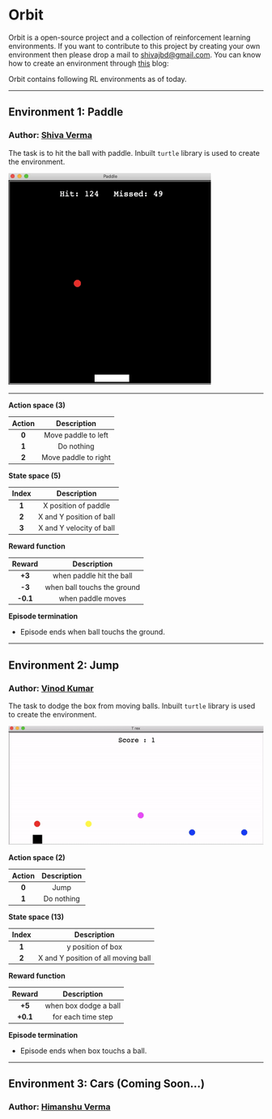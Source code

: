 # Orbit

Orbit is a open-source project and a collection of reinforcement learning environments. If you want to contribute to this project by creating your own environment then please drop a mail to shivajbd@gmail.com. You can know how to create an environment through [this](https://towardsdatascience.com/create-your-own-reinforcement-learning-environment-beb12f4151ef) blog: 

Orbit contains following RL environments as of today.

---
## Environment 1: Paddle

### Author: [Shiva Verma](https://www.linkedin.com/in/shiva-verma/)

The task is to hit the ball with paddle. Inbuilt `turtle` library is used to create the environment.

<img src=environments/paddle/wall.gif width="400">

---

**Action space (3)**

| Action      | Description |
| :-----------: | :-----------: |
| **0** | Move paddle to left |
| **1**   | Do nothing        |
| **2**      | Move paddle to right      |

**State space (5)**

|  Index  | Description |
| :-----------: | :-----------: |
| **1** | X position of paddle |
| **2**   | X and Y position of ball        |
| **3**      | X and Y velocity of ball     |

**Reward function**

|  Reward  | Description |
| :-----------: | :-----------: |
| **+3** | when paddle hit the ball |
| **-3**   | when ball touchs the ground        |
| **-0.1**      | when paddle moves     |

**Episode termination**

- Episode ends when ball touchs the ground.

---

## Environment 2: Jump

### Author: [Vinod Kumar](https://www.linkedin.com/in/vinodkumar96/)

The task to dodge the box from moving balls. Inbuilt `turtle` library is used to create the environment.

<img src=environments/jump/wall.gif width="600">

**Action space (2)**

| Action      | Description |
| :-----------: | :-----------: |
| **0** | Jump |
| **1**   | Do nothing        |

**State space (13)**


|  Index  | Description |
| :-----------: | :-----------: |
| **1** | y position of box |
| **2**   | X and Y position of all moving ball        |

**Reward function**

|  Reward  | Description |
| :-----------: | :-----------: |
| **+5** | when box dodge a ball |
| **+0.1**   | for each time step        |

**Episode termination**

- Episode ends when box touchs a ball.

---

## Environment 3: Cars (Coming Soon...)

### Author: [Himanshu Verma](https://www.linkedin.com/in/himanshu-verma-bba8b610b/)

